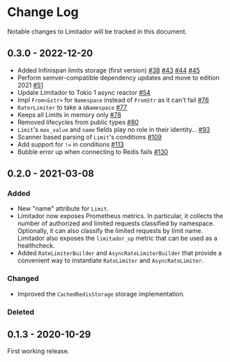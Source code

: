 # Change Log

Notable changes to Limitador will be tracked in this document.

## 0.3.0 - 2022-12-20

- Added Infinispan limits storage (first version) [#38](https://github.com/Kuadrant/limitador/pull/38) [#43](https://github.com/Kuadrant/limitador/pull/43) [#44](https://github.com/Kuadrant/limitador/pull/44) [#45](https://github.com/Kuadrant/limitador/pull/45) 
- Perform semver-compatible dependency updates and move to edition 2021 [#51](https://github.com/Kuadrant/limitador/pull/51)
- Update Limitador to Tokio 1 async reactor [#54](https://github.com/Kuadrant/limitador/pull/54)
- Impl `From<&str>` for `Namespace` instead of `FromStr` as it can't fail [#76](https://github.com/Kuadrant/limitador/pull/76)
- `RaterLimiter` to take a `&Namespace` [#77](https://github.com/Kuadrant/limitador/pull/77)
- Keeps all Limits in memory only [#78](https://github.com/Kuadrant/limitador/pull/78)
- Removed lifecycles from public types [#80](https://github.com/Kuadrant/limitador/pull/80)
- `Limit`'s `max_value` and `name` fields play no role in their identity… [#93](https://github.com/Kuadrant/limitador/pull/93)
- Scanner based parsing of `Limit`'s conditions [#109](https://github.com/Kuadrant/limitador/pull/109)
- Add support for `!=` in conditions [#113](https://github.com/Kuadrant/limitador/pull/113)
- Bubble error up when connecting to Redis fails [#130](https://github.com/Kuadrant/limitador/pull/130)

## 0.2.0 - 2021-03-08

### Added

- New "name" attribute for `Limit`.
- Limitador now exposes Prometheus metrics. In particular, it collects the
number of authorized and limited requests classified by namespace. Optionally,
it can also classify the limited requests by limit name. Limitador also exposes
the `limitador_up` metric that can be used as a healthcheck.
- Added `RateLimiterBuilder` and `AsyncRateLimiterBuilder` that provide a
convenient way to instantiate `RateLimiter` and `AsyncRateLimiter`.

### Changed

- Improved the `CachedRedisStorage` storage implementation.

### Deleted

## 0.1.3 - 2020-10-29

First working release.
